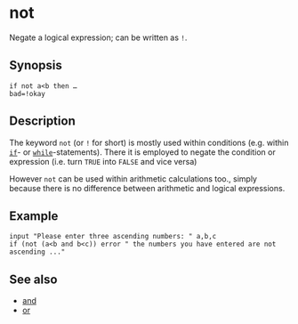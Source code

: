 # not

Negate a logical expression; can be written as ```!```.

## Synopsis

```basic
if not a<b then …
bad=!okay
```

## Description

The keyword ```not``` (or ```!``` for short) is mostly used within conditions (e.g. within [```if```](if.html)- or [```while```](while.html)-statements). There it is employed to negate the condition or expression (i.e. turn ```TRUE``` into ```FALSE``` and vice versa)

However ```not``` can be used within arithmetic calculations too., simply because there is no difference between arithmetic and logical expressions.

## Example

```basic
input "Please enter three ascending numbers: " a,b,c
if (not (a<b and b<c)) error " the numbers you have entered are not ascending ..."
```

## See also

 * [and](and.html)
 * [or](or.html)
